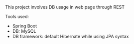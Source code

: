 This project involves DB usage in web page through REST

Tools used:
- Spring Boot
- DB: MySQL
- DB framework: default Hibernate while using JPA syntax
